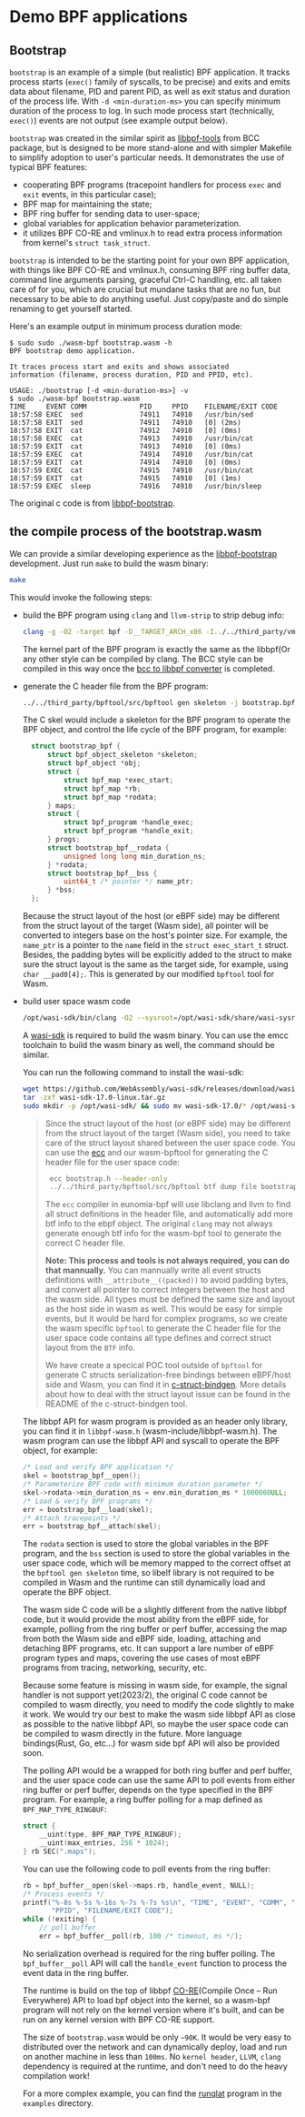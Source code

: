 # Demo BPF applications

## Bootstrap

`bootstrap` is an example of a simple (but realistic) BPF application. It
tracks process starts (`exec()` family of syscalls, to be precise) and exits
and emits data about filename, PID and parent PID, as well as exit status and
duration of the process life. With `-d <min-duration-ms>` you can specify
minimum duration of the process to log. In such mode process start
(technically, `exec()`) events are not output (see example output below).

`bootstrap` was created in the similar spirit as
[libbpf-tools](https://github.com/iovisor/bcc/tree/master/libbpf-tools) from
BCC package, but is designed to be more stand-alone and with simpler Makefile
to simplify adoption to user's particular needs. It demonstrates the use of
typical BPF features:

- cooperating BPF programs (tracepoint handlers for process `exec` and `exit`
    events, in this particular case);
- BPF map for maintaining the state;
- BPF ring buffer for sending data to user-space;
- global variables for application behavior parameterization.
- it utilizes BPF CO-RE and vmlinux.h to read extra process information from
    kernel's `struct task_struct`.

`bootstrap` is intended to be the starting point for your own BPF application,
with things like BPF CO-RE and vmlinux.h, consuming BPF ring buffer data,
command line arguments parsing, graceful Ctrl-C handling, etc. all taken care
of for you, which are crucial but mundane tasks that are no fun, but necessary
to be able to do anything useful. Just copy/paste and do simple renaming to get
yourself started.

Here's an example output in minimum process duration mode:

```console
$ sudo sudo ./wasm-bpf bootstrap.wasm -h
BPF bootstrap demo application.

It traces process start and exits and shows associated 
information (filename, process duration, PID and PPID, etc).

USAGE: ./bootstrap [-d <min-duration-ms>] -v
$ sudo ./wasm-bpf bootstrap.wasm
TIME     EVENT COMM             PID     PPID    FILENAME/EXIT CODE
18:57:58 EXEC  sed              74911   74910   /usr/bin/sed
18:57:58 EXIT  sed              74911   74910   [0] (2ms)
18:57:58 EXIT  cat              74912   74910   [0] (0ms)
18:57:58 EXEC  cat              74913   74910   /usr/bin/cat
18:57:59 EXIT  cat              74913   74910   [0] (0ms)
18:57:59 EXEC  cat              74914   74910   /usr/bin/cat
18:57:59 EXIT  cat              74914   74910   [0] (0ms)
18:57:59 EXEC  cat              74915   74910   /usr/bin/cat
18:57:59 EXIT  cat              74915   74910   [0] (1ms)
18:57:59 EXEC  sleep            74916   74910   /usr/bin/sleep
```

The original c code is from [libbpf-bootstrap](https://github.com/libbpf/libbpf-bootstrap).

## the compile process of the bootstrap.wasm

We can provide a similar developing experience as the [libbpf-bootstrap](https://github.com/libbpf/libbpf-bootstrap) development. Just run `make` to build the wasm binary:

```sh
make
```

This would invoke the following steps:

- build the BPF program using `clang` and `llvm-strip` to strip debug info:

  ```sh
  clang -g -O2 -target bpf -D__TARGET_ARCH_x86 -I../../third_party/vmlinux/x86/ -idirafter /usr/lib/llvm-15/lib/clang/15.0.2/include -idirafter /usr/local/include -idirafter /usr/include/x86_64-linux-gnu -idirafter /usr/include -c bootstrap.bpf.c -o bootstrap.bpf.o
  ```

  The kernel part of the BPF program is exactly the same as the libbpf(Or any other style can be compiled by clang. The BCC style can be compiled in this way once the [bcc to libbpf converter](https://github.com/iovisor/bcc/issues/4404) is completed.

- generate the C header file from the BPF program:

  ```sh
  ../../third_party/bpftool/src/bpftool gen skeleton -j bootstrap.bpf.o > bootstrap.skel.h
  ```

  The C skel would include a skeleton for the BPF program to operate the BPF object, and control the life cycle of the BPF program, for example:

  ```c
    struct bootstrap_bpf {
        struct bpf_object_skeleton *skeleton;
        struct bpf_object *obj;
        struct {
            struct bpf_map *exec_start;
            struct bpf_map *rb;
            struct bpf_map *rodata;
        } maps;
        struct {
            struct bpf_program *handle_exec;
            struct bpf_program *handle_exit;
        } progs;
        struct bootstrap_bpf__rodata {
            unsigned long long min_duration_ns;
        } *rodata;
        struct bootstrap_bpf__bss {
            uint64_t /* pointer */ name_ptr;
        } *bss;
    };
    ```

    Because the struct layout of the host (or eBPF side) may be different from the struct layout of the target (Wasm side), all pointer will be converted to integers base on the host's pointer size. For example, the `name_ptr` is a pointer to the `name` field in the `struct exec_start_t` struct. Besides, the padding bytes will be explicitly added to the struct to make sure the struct layout is the same as the target side, for example, using `char __pad0[4];`. This is generated by our modified `bpftool` tool for Wasm.

- build user space wasm code

  ```sh
  /opt/wasi-sdk/bin/clang -O2 --sysroot=/opt/wasi-sdk/share/wasi-sysroot -Wl,--allow-undefined -o bootstrap.wasm bootstrap.c
  ```

  A [wasi-sdk](https://github.com/WebAssembly/wasi-sdk) is required to build the wasm binary. You can use the emcc toolchain to build the wasm binary as well, the command should be similar.

  You can run the following command to install the wasi-sdk:

  ```sh
  wget https://github.com/WebAssembly/wasi-sdk/releases/download/wasi-sdk-17/wasi-sdk-17.0-linux.tar.gz
  tar -zxf wasi-sdk-17.0-linux.tar.gz
  sudo mkdir -p /opt/wasi-sdk/ && sudo mv wasi-sdk-17.0/* /opt/wasi-sdk/
  ```

  > Since the struct layout of the host (or eBPF side) may be different from the struct layout of the target (Wasm side), you need to take care of the struct layout shared between the user space code. You can use the [ecc](https://github.com/eunomia-bpf/eunomia-bpf/releases/download/v0.3.3/ecc) and our wasm-bpftool for generating the C header file for the user space code:
  >
  > ```sh
  >  ecc bootstrap.h --header-only
  >  ../../third_party/bpftool/src/bpftool btf dump file bootstrap.bpf.o format c -j > bootstrap.wasm.h
  >  ```
  >
  > The `ecc` compiler in eunomia-bpf will use libclang and llvm to find all struct definitions in the header file, and automatically add more btf info to the ebpf object. The original `clang` may not always generate enough btf info for the wasm-bpf tool to generate the correct C header file.
  >
  > **Note: This process and tools is not always required, you can do that mannually.** You can mannually write all event structs definitions with `__attribute__((packed))` to avoid padding bytes, and convert all pointer to correct integers between the host and the wasm side. All types must be defined the same size and layout as the host side in wasm as well. This would be easy for simple events, but it would be hard for complex programs, so we create the wasm specific `bpftool` to generate the C header file for the user space code contains all type defines and correct struct layout from the `BTF` info.
  >
  > We have create a specical POC tool outside of `bpftool` for generate C structs serialization-free bindings between eBPF/host side and Wasm, you can find it in [c-struct-bindgen](https://github.com/eunomia-bpf/c-struct-bindgen). More details about how to deal with the struct layout issue can be found in the README of the c-struct-bindgen tool.

  The libbpf API for wasm program is provided as an header only library, you can find it in `libbpf-wasm.h` (wasm-include/libbpf-wasm.h). The wasm program can use the libbpf API and syscall to operate the BPF object, for example:

    ```c
    /* Load and verify BPF application */
    skel = bootstrap_bpf__open();
    /* Parameterize BPF code with minimum duration parameter */
    skel->rodata->min_duration_ns = env.min_duration_ms * 1000000ULL;
    /* Load & verify BPF programs */
    err = bootstrap_bpf__load(skel);
    /* Attach tracepoints */
    err = bootstrap_bpf__attach(skel);
    ```
  
  The `rodata` section is used to store the global variables in the BPF program, and the `bss` section is used to store the global variables in the user space code, which will be memory mapped to the correct offset at the `bpftool gen skeleton` time, so libelf library is not required to be compiled in Wasm and the runtime can still dynamically load and operate the BPF object.

  The wasm side C code will be a slightly different from the native libbpf code, but it would provide the most ability from the eBPF side, for example, polling from the ring buffer or perf buffer, accessing the map from both the Wasm side and eBPF side, loading, attaching and detaching BPF programs, etc. It can support a lare number of eBPF program types and maps, covering the use cases of most eBPF programs from tracing, networking, security, etc.

  Because some feature is missing in wasm side, for example, the signal handler is not support yet(2023/2), the original C code cannot be compiled to wasm directly, you need to modify the code slightly to make it work. We would try our best to make the wasm side libbpf API as close as possible to the native libbpf API, so maybe the user space code can be compiled to wasm directly in the future. More language bindings(Rust, Go, etc...) for wasm side bpf API will also be provided soon.

  The polling API would be a wrapped for both ring buffer and perf buffer, and the user space code can use the same API to poll events from either ring buffer or perf buffer, depends on the type specified in the BPF program. For example, a ring buffer polling for a map defined as `BPF_MAP_TYPE_RINGBUF`:

    ```c
    struct {
        __uint(type, BPF_MAP_TYPE_RINGBUF);
        __uint(max_entries, 256 * 1024);
    } rb SEC(".maps");
    ```

  You can use the following code to poll events from the ring buffer:

    ```c
    rb = bpf_buffer__open(skel->maps.rb, handle_event, NULL);
    /* Process events */
    printf("%-8s %-5s %-16s %-7s %-7s %s\n", "TIME", "EVENT", "COMM", "PID",
           "PPID", "FILENAME/EXIT CODE");
    while (!exiting) {
        // poll buffer
        err = bpf_buffer__poll(rb, 100 /* timeout, ms */);
    ```

  No serialization overhead is required for the ring buffer polling. The `bpf_buffer__poll` API will call the `handle_event` function to process the event data in the ring buffer.

  The runtime is build on the top of libbpf [CO-RE](https://facebookmicrosites.github.io/bpf/blog/2020/02/19/bpf-portability-and-co-re.html)(Compile Once – Run Everywhere) API to load bpf object into the kernel, so a wasm-bpf program will not rely on the kernel version where it's built, and can be run on any kernel version with BPF CO-RE support.

  The size of `bootstrap.wasm` would be only `~90K`. It would be very easy to distributed over the network and can dynamically deploy, load and run on another machine in less than `100ms`. No `kernel header`, `LLVM`, `clang` dependency is required at the runtime, and don't need to do the heavy compilation work!

  For a more complex example, you can find the [runqlat](../runqlat/) program in the `examples` directory.
